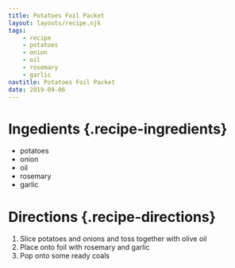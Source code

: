 ```yaml
---
title: Potatoes Foil Packet
layout: layouts/recipe.njk
tags:
    - recipe    
    - potatoes
    - onion
    - oil
    - rosemary
    - garlic
navtitle: Potatoes Foil Packet
date: 2019-09-06
---
```

# Ingedients {.recipe-ingredients}

- potatoes
- onion
- oil
- rosemary
- garlic

# Directions {.recipe-directions}

1. Slice potatoes and onions and toss together with olive oil
2. Place onto foil with rosemary and garlic
3. Pop onto some ready coals
